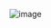 ![image](https://user-images.githubusercontent.com/29729545/153702726-8c021c92-5402-490f-8036-5ba008edf4d5.png)
